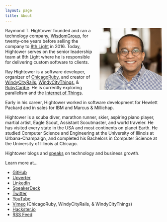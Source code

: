 ```yaml
---
layout: page
title: About
---
```


<img style="margin-left:20px" src="/images/rayhightower_8thlight.jpg" height="200" width="200" align="right" alt="Ray Hightower" title="Ray Hightower" />

Raymond T. Hightower founded and ran a technology company, [WisdomGroup](http://wisdomgroup.com), for twenty-one years before selling the company to [8th Light](http://8thlight.com) in 2016. Today, Hightower serves on the senior leadership team at 8th Light where he is responsible for delivering custom software to clients.

Ray Hightower is a software developer, organizer of [ChicagoRuby](http://chicagoruby.org), and creator of [WindyCityRails](http://windycityrails.com), [WindyCityThings](http://windycitythings.com), & [RubyCaribe](http://rubycaribe.com). He is currently exploring parallelism and the [Internet of Things](http://windycitythings.com).

Early in his career, Hightower worked in software development for Hewlett Packard and in sales for IBM and Marcus & Millichap.

Hightower is a scuba diver, marathon runner, skier, aspiring piano player, martial artist, Eagle Scout, Assistant Scoutmaster, and world traveler. He has visited every state in the USA and most continents on planet Earth. He studied Computer Science and Engineering at the University of Illinois at Urbana-Champaign, and completed his Bachelors in Computer Science at the University of Illinois at Chicago.

Hightower blogs and [speaks](/speaking) on technology and business growth.

Learn more at...

* [GitHub](http://github.com/rayhightower)
* [Upverter](https://upverter.com/rayhightower)
* [LinkedIn](http://linkedin.com/in/rayhightower)
* [SpeakerDeck](http://speakerdeck.com/rayhightower)
* [Twitter](http://twitter.com/rayhightower)
* [YouTube](http://youtube.com/rthlearning)
* [Vimeo](https://vimeo.com/chicagoruby) (ChicagoRuby, WindyCityRails, & WindyCityThings)
* [Hackster.io](https://www.hackster.io/rayhightower)
* [RSS Feed](/atom.xml)

